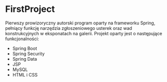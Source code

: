 # FirstProject

Pierwszy prowizoryczny autorski program oparty na frameworku Spring, pełniący funkcję narzędzia zgłoszeniowego usterek oraz wad konstrukcyjnych w eksponatach na galerii. Projekt oparty jest o następujące funkcjonalności:
* Spring Boot
* Spring Security
* Spring Data
* JSP
* MySQL
* HTML i CSS
